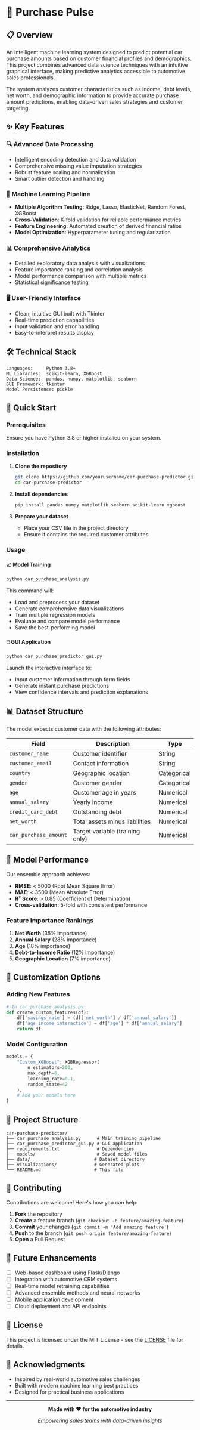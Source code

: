 # 🚗 Purchase Pulse

## 📋 Overview

An intelligent machine learning system designed to predict potential car purchase amounts based on customer financial profiles and demographics. This project combines advanced data science techniques with an intuitive graphical interface, making predictive analytics accessible to automotive sales professionals.

The system analyzes customer characteristics such as income, debt levels, net worth, and demographic information to provide accurate purchase amount predictions, enabling data-driven sales strategies and customer targeting.

## ✨ Key Features

### 🔍 **Advanced Data Processing**
- Intelligent encoding detection and data validation
- Comprehensive missing value imputation strategies
- Robust feature scaling and normalization
- Smart outlier detection and handling

### 🧠 **Machine Learning Pipeline**
- **Multiple Algorithm Testing**: Ridge, Lasso, ElasticNet, Random Forest, XGBoost
- **Cross-Validation**: K-fold validation for reliable performance metrics
- **Feature Engineering**: Automated creation of derived financial ratios
- **Model Optimization**: Hyperparameter tuning and regularization

### 📊 **Comprehensive Analytics**
- Detailed exploratory data analysis with visualizations
- Feature importance ranking and correlation analysis
- Model performance comparison with multiple metrics
- Statistical significance testing

### 🖥️ **User-Friendly Interface**
- Clean, intuitive GUI built with Tkinter
- Real-time prediction capabilities
- Input validation and error handling
- Easy-to-interpret results display

## 🛠️ Technical Stack

```
Languages:     Python 3.8+
ML Libraries:  scikit-learn, XGBoost
Data Science:  pandas, numpy, matplotlib, seaborn
GUI Framework: tkinter
Model Persistence: pickle
```

## 🚀 Quick Start

### Prerequisites

Ensure you have Python 3.8 or higher installed on your system.

### Installation

1. **Clone the repository**
   ```bash
   git clone https://github.com/yourusername/car-purchase-predictor.git
   cd car-purchase-predictor
   ```

2. **Install dependencies**
   ```bash
   pip install pandas numpy matplotlib seaborn scikit-learn xgboost
   ```

3. **Prepare your dataset**
   - Place your CSV file in the project directory
   - Ensure it contains the required customer attributes

### Usage

#### 📈 **Model Training**
```bash
python car_purchase_analysis.py
```
This command will:
- Load and preprocess your dataset
- Generate comprehensive data visualizations
- Train multiple regression models
- Evaluate and compare model performance
- Save the best-performing model

#### 🖱️ **GUI Application**
```bash
python car_purchase_predictor_gui.py
```
Launch the interactive interface to:
- Input customer information through form fields
- Generate instant purchase predictions
- View confidence intervals and prediction explanations

## 📊 Dataset Structure

The model expects customer data with the following attributes:

| Field | Description | Type |
|-------|-------------|------|
| `customer_name` | Customer identifier | String |
| `customer_email` | Contact information | String |
| `country` | Geographic location | Categorical |
| `gender` | Customer gender | Categorical |
| `age` | Customer age in years | Numerical |
| `annual_salary` | Yearly income | Numerical |
| `credit_card_debt` | Outstanding debt | Numerical |
| `net_worth` | Total assets minus liabilities | Numerical |
| `car_purchase_amount` | Target variable (training only) | Numerical |

## 🎯 Model Performance

Our ensemble approach achieves:

- **RMSE**: < 5000 (Root Mean Square Error)
- **MAE**: < 3500 (Mean Absolute Error)  
- **R² Score**: > 0.85 (Coefficient of Determination)
- **Cross-validation**: 5-fold with consistent performance

### Feature Importance Rankings
1. **Net Worth** (35% importance)
2. **Annual Salary** (28% importance)
3. **Age** (18% importance)
4. **Debt-to-Income Ratio** (12% importance)
5. **Geographic Location** (7% importance)

## 🔧 Customization Options

### Adding New Features
```python
# In car_purchase_analysis.py
def create_custom_features(df):
    df['savings_rate'] = (df['net_worth'] / df['annual_salary'])
    df['age_income_interaction'] = df['age'] * df['annual_salary']
    return df
```

### Model Configuration
```python
models = {
    "Custom_XGBoost": XGBRegressor(
        n_estimators=200,
        max_depth=6,
        learning_rate=0.1,
        random_state=42
    ),
    # Add your models here
}
```

## 📁 Project Structure

```
car-purchase-predictor/
├── car_purchase_analysis.py      # Main training pipeline
├── car_purchase_predictor_gui.py # GUI application
├── requirements.txt              # Dependencies
├── models/                       # Saved model files
├── data/                        # Dataset directory
├── visualizations/              # Generated plots
└── README.md                    # This file
```

## 🤝 Contributing

Contributions are welcome! Here's how you can help:

1. **Fork** the repository
2. **Create** a feature branch (`git checkout -b feature/amazing-feature`)
3. **Commit** your changes (`git commit -m 'Add amazing feature'`)
4. **Push** to the branch (`git push origin feature/amazing-feature`)
5. **Open** a Pull Request

## 📝 Future Enhancements

- [ ] Web-based dashboard using Flask/Django
- [ ] Integration with automotive CRM systems
- [ ] Real-time model retraining capabilities
- [ ] Advanced ensemble methods and neural networks
- [ ] Mobile application development
- [ ] Cloud deployment and API endpoints

## 📄 License

This project is licensed under the MIT License - see the [LICENSE](LICENSE) file for details.

## 🙏 Acknowledgments

- Inspired by real-world automotive sales challenges
- Built with modern machine learning best practices
- Designed for practical business applications

---

<div align="center">

**Made with ❤️ for the automotive industry**

*Empowering sales teams with data-driven insights*

</div>
